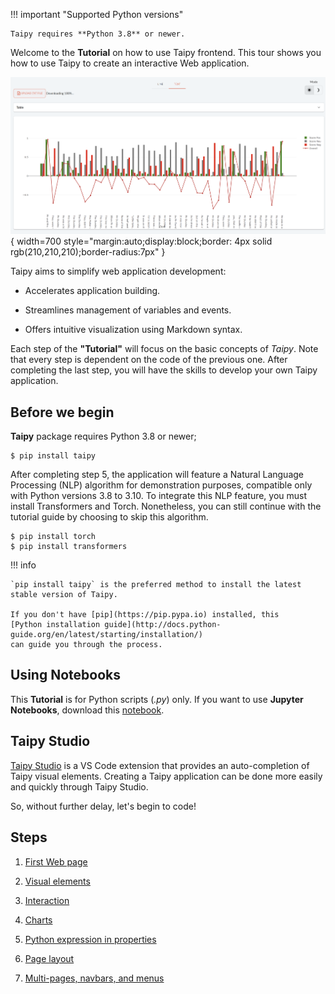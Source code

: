 !!! important "Supported Python versions"

    Taipy requires **Python 3.8** or newer.

Welcome to the **Tutorial** on how to use Taipy frontend. This tour shows you how to use Taipy to create an interactive Web application.

![GUI application](step_07/result.png){ width=700 style="margin:auto;display:block;border: 4px solid rgb(210,210,210);border-radius:7px" }

Taipy aims to simplify web application development:

- Accelerates application building.

- Streamlines management of variables and events.

- Offers intuitive visualization using Markdown syntax.

Each step of the **"Tutorial"** will focus on the basic concepts of *Taipy*. Note that every step is dependent on the code of the previous one. After completing the last step, you will have the skills to develop your own Taipy 
application. 

## Before we begin

**Taipy** package requires Python 3.8 or newer;

``` console
$ pip install taipy
```

After completing step 5, the application will feature a Natural Language Processing (NLP) algorithm for demonstration purposes, compatible only with Python versions 3.8 to 3.10. To integrate this NLP feature, you must install Transformers and Torch. Nonetheless, you can still continue with the tutorial guide by choosing to skip this algorithm.

``` console
$ pip install torch
$ pip install transformers
```

!!! info 

    `pip install taipy` is the preferred method to install the latest stable version of Taipy.
    
    If you don't have [pip](https://pip.pypa.io) installed, this 
    [Python installation guide](http://docs.python-guide.org/en/latest/starting/installation/)
    can guide you through the process.

## Using Notebooks

This **Tutorial** is for Python scripts (*.py*) only. If you want to use **Jupyter Notebooks**, download this [notebook](https://docs.taipy.io/en/latest/getting_started/getting-started-gui/getting_started.ipynb).

## Taipy Studio

[Taipy Studio](https://docs.taipy.io/en/latest/manuals/studio/) is a VS Code extension that provides an auto-completion of Taipy visual elements. Creating a Taipy application can be done more easily and quickly through Taipy Studio.

So, without further delay, let's begin to code!

## Steps

1. [First Web page](step_01/step_01.md)

2. [Visual elements](step_02/step_02.md)

3. [Interaction](step_03/step_03.md)

4. [Charts](step_04/step_04.md)

5. [Python expression in properties](step_05/step_05.md)

6. [Page layout](step_06/step_06.md)

7. [Multi-pages, navbars, and menus](step_07/step_07.md)
